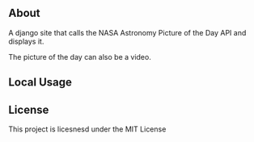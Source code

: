## About

A django site that calls the NASA Astronomy Picture of the Day API and displays it.

The picture of the day can also be a video. 

## Local Usage

## License

This project is licesnesd under the MIT License